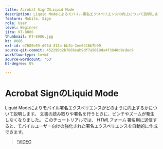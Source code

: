 ```yaml
---
title: Acrobat SignのLiquid Mode
description: Liquid Modeによるモバイル署名エクスペリエンスの向上について説明します
feature: Mobile, Sign
role: User
level: Beginner
jira: KT-8086
thumbnail: KT-8086.jpg
kt: 8086
exl-id: e7680e55-d95d-413a-bb2b-2ee6416b7b99
source-git-commit: 452299b2b786beab9df7a5019da4f3840d9cdec9
workflow-type: tm+mt
source-wordcount: '63'
ht-degree: 0%

---
```


# Acrobat SignのLiquid Mode

Liquid Modeによりモバイル署名エクスペリエンスがどのように向上するかについて説明します。 文書の読み取りや署名を行うときに、ピンチやズームが発生しなくなりました。 このチュートリアルでは、 _HTMLフォーム_ 署名用に送信すると、モバイルユーザー向けの強化された署名エクスペリエンスを自動的に作成できます。

>[!VIDEO](https://video.tv.adobe.com/v/333803?quality=12&learn=on&hidetitle=true)

